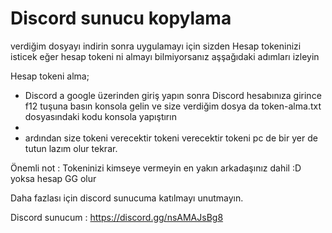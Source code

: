 # Discord sunucu kopylama

verdiğim dosyayı indirin  sonra  uygulamayı için sizden Hesap tokeninizi isticek  eğer hesap tokeni ni almayı bilmiyorsanız  aşşağıdaki adımları izleyin

Hesap tokeni alma;
- Discord a google  üzerinden giriş yapın sonra Discord hesabınıza  girince f12 tuşuna basın  konsola gelin  ve size verdiğim dosya da  token-alma.txt dosyasındaki kodu konsola yapıştırın
- 
- ardından size tokeni verecektir tokeni  verecektir tokeni pc de bir yer de tutun  lazım  olur tekrar.

Önemli not : Tokeninizi  kimseye vermeyin en yakın arkadaşınız dahil :D yoksa hesap GG olur

Daha fazlası için discord sunucuma katılmayı unutmayın.

Discord sunucum : https://discord.gg/nsAMAJsBg8 
